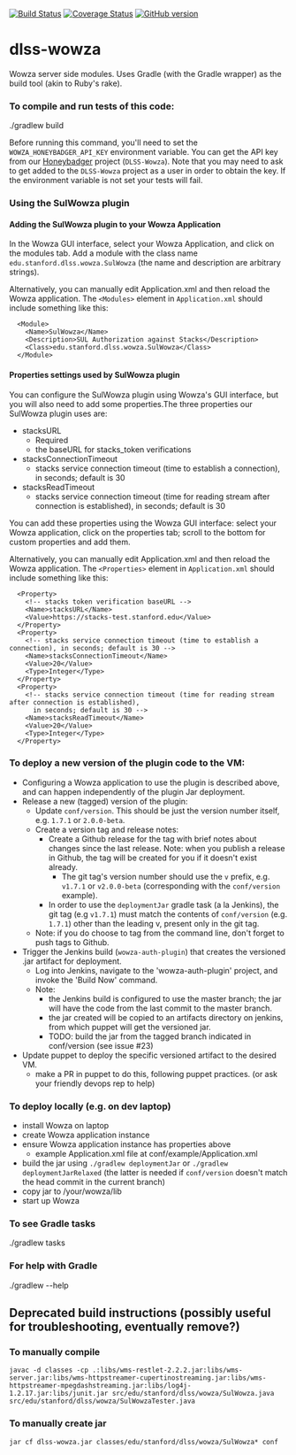 [![Build Status](https://travis-ci.org/sul-dlss/dlss-wowza.svg?branch=master)](https://travis-ci.org/sul-dlss/dlss-wowza) [![Coverage Status](https://coveralls.io/repos/github/sul-dlss/dlss-wowza/badge.svg?branch=master)](https://coveralls.io/github/sul-dlss/dlss-wowza?branch=master)
[![GitHub version](https://badge.fury.io/gh/sul-dlss%2Fdlss-wowza.svg)](https://badge.fury.io/gh/sul-dlss%2Fdlss-wowza)

# dlss-wowza
Wowza server side modules.  Uses Gradle (with the Gradle wrapper) as the build tool (akin to Ruby's rake).

### To compile and run tests of this code:

  ./gradlew build

Before running this command, you'll need to set the `WOWZA_HONEYBADGER_API_KEY` environment variable.
You can get the API key from our [Honeybadger](https://www.honeybadger.io/) project (`DLSS-Wowza`).
Note that you may need to ask to get added to the `DLSS-Wowza` project as a user in order to obtain the key.
If the environment variable is not set your tests will fail.

### Using the SulWowza plugin

#### Adding the SulWowza plugin to your Wowza Application

In the Wowza GUI interface, select your Wowza Application, and click on the modules tab. Add a module with the class name `edu.stanford.dlss.wowza.SulWowza` (the name and description are arbitrary strings).

Alternatively, you can manually edit Application.xml and then reload the Wowza application.  The `<Modules>` element in `Application.xml` should include something like this:

```
  <Module>
    <Name>SulWowza</Name>
    <Description>SUL Authorization against Stacks</Description>
    <Class>edu.stanford.dlss.wowza.SulWowza</Class>
  </Module>
```

#### Properties settings used by SulWowza plugin

You can configure the SulWowza plugin using Wowza's GUI interface, but you will also need to add some properties.The three properties our SulWowza plugin uses are:

- stacksURL
  - Required
  - the baseURL for stacks_token verifications
- stacksConnectionTimeout
  - stacks service connection timeout (time to establish a connection), in seconds; default is 30
- stacksReadTimeout
  - stacks service connection timeout (time for reading stream after connection is established), in seconds; default is 30

You can add these properties using the Wowza GUI interface: select your Wowza application, click on the properties tab;  scroll to the bottom for custom properties and add them.

Alternatively, you can manually edit Application.xml and then reload the Wowza application.  The `<Properties>` element in `Application.xml` should include something like this:

```
  <Property>
    <!-- stacks token verification baseURL -->
    <Name>stacksURL</Name>
    <Value>https://stacks-test.stanford.edu</Value>
  </Property>
  <Property>
    <!-- stacks service connection timeout (time to establish a connection), in seconds; default is 30 -->
    <Name>stacksConnectionTimeout</Name>
    <Value>20</Value>
    <Type>Integer</Type>
  </Property>
  <Property>
    <!-- stacks service connection timeout (time for reading stream after connection is established),
      in seconds; default is 30 -->
    <Name>stacksReadTimeout</Name>
    <Value>20</Value>
    <Type>Integer</Type>
  </Property>
```

### To deploy a new version of the plugin code to the VM:

- Configuring a Wowza application to use the plugin is described above, and can happen independently of the plugin Jar deployment.
- Release a new (tagged) version of the plugin:
  - Update `conf/version`.  This should be just the version number itself, e.g. `1.7.1` or `2.0.0-beta`.
  - Create a version tag and release notes:
    - Create a Github release for the tag with brief notes about changes since the last release.  Note:  when you publish a release in Github, the tag will be created for you if it doesn't exist already.
      - The git tag's version number should use the `v` prefix, e.g. `v1.7.1` or `v2.0.0-beta` (corresponding with the `conf/version` example).
    - In order to use the `deploymentJar` gradle task (a la Jenkins), the git tag (e.g `v1.7.1`) must match the contents of `conf/version` (e.g. `1.7.1`) other than the leading v, present only in the git tag.
  - Note: if you do choose to tag from the command line, don't forget to push tags to Github.
- Trigger the Jenkins build (`wowza-auth-plugin`) that creates the versioned .jar artifact for deployment.
  - Log into Jenkins, navigate to the 'wowza-auth-plugin' project, and invoke the 'Build Now' command.
  - Note:
    - the Jenkins build is configured to use the master branch;  the jar will have the code from the last commit to the master branch.
    - the jar created will be copied to an artifacts directory on jenkins, from which puppet will get the versioned jar.
    - TODO:  build the jar from the tagged branch indicated in conf/version (see issue #23)
- Update puppet to deploy the specific versioned artifact to the desired VM.
  - make a PR in puppet to do this, following puppet practices.  (or ask your friendly devops rep to help)

### To deploy locally (e.g. on dev laptop)

- install Wowza on laptop
- create Wowza application instance
- ensure Wowza application instance has properties above
  - example Application.xml file  at  conf/example/Application.xml
- build the jar using `./gradlew deploymentJar` or `./gradlew deploymentJarRelaxed`  (the latter is needed if `conf/version` doesn't match the head commit in the current branch)
- copy jar to /your/wowza/lib
- start up Wowza

### To see Gradle tasks

  ./gradlew tasks

### For help with Gradle

  ./gradlew --help


## Deprecated build instructions (possibly useful for troubleshooting, eventually remove?)

### To manually compile

```
javac -d classes -cp .:libs/wms-restlet-2.2.2.jar:libs/wms-server.jar:libs/wms-httpstreamer-cupertinostreaming.jar:libs/wms-httpstreamer-mpegdashstreaming.jar:libs/log4j-1.2.17.jar:libs/junit.jar src/edu/stanford/dlss/wowza/SulWowza.java src/edu/stanford/dlss/wowza/SulWowzaTester.java
```

### To manually create jar

```
jar cf dlss-wowza.jar classes/edu/stanford/dlss/wowza/SulWowza* conf
```
